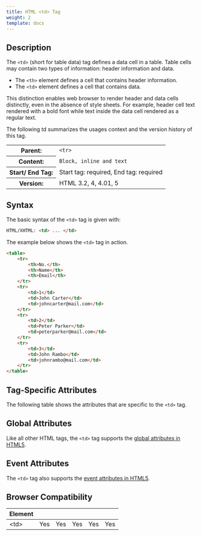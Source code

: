 ```yaml
---
title: HTML <td> Tag
weight: 2
template: docs
---	
```

## Description

The `<td>` (short for table data) tag defines a data cell in a table. Table cells may contain two types of information: header information and data.

<ul>
<li>The <code>&lt;th&gt;</code> element defines a cell that contains header information.</li>
<li>The <code>&lt;td&gt;</code> element defines a cell that contains data.</li>
</ul>

This distinction enables web browser to render header and data cells distinctly, even in the absence of style sheets. For example, header cell text rendered with a bold font while text inside the data cell rendered as a regular text.

The following td summarizes the usages context and the version history of this tag.

<table ul="width:100%">
   <tr>
   <th>Parent:</th>
    <td><code>&lt;tr&gt;</code></td>
  </tr>
  <tr>
    <th>Content:</th>
    <td><code>Block, inline and text</code></td>
  </tr>
  <tr>
    <th>Start/ End Tag:</th>
    <td>Start tag: required, End tag: required</td>
  </tr>
    <tr>
    <th>Version:</th>
    <td>HTML 3.2, 4, 4.01, 5</td>
  </tr>
</table>		


## Syntax

The basic syntax of the `<td>` tag is given with:

```html
HTML/XHTML: <td> ... </td>
```

The example below shows the `<td>` tag in action.
	
```html
<table>
    <tr>
        <th>No.</th>
        <th>Name</th>
        <th>Email</th>
    </tr>
    <tr>
        <td>1</td>
        <td>John Carter</td>
        <td>johncarter@mail.com</td>
    </tr>
    <tr>
        <td>2</td>
        <td>Peter Parker</td>
        <td>peterparker@mail.com</td>
    </tr>
    <tr>
        <td>3</td>
        <td>John Rambo</td>
        <td>johnrambo@mail.com</td>
    </tr>
</table>
```

## Tag-Specific Attributes
The following table shows the attributes that are specific to the `<td>` tag.

## Global Attributes

Like all other HTML tags, the `<td>` tag supports the [global attributes in HTML5](https://www.tutorialrepublic.com/html-reference/html5-global-attributes.php).

## Event Attributes

The `<td>` tag also supports the [event attributes in HTML5](https://www.tutorialrepublic.com/html-reference/html5-event-attributes.php).

## Browser Compatibility
|  Element |<i class="chrome"></i>    | <i class="ie"></i>   | <i class="firefox"></i>   |  <i class="safari"></i>  | <i class="opera"></i>   |
| ------------ | ------------ | ------------ | ------------ | ------------ | ------------ |
| &lt;td&gt;  |Yes   |Yes   |Yes   |Yes   |Yes   |
